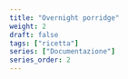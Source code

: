 ```yaml
---
title: "Overnight porridge"
weight: 2
draft: false
tags: ["ricetta"]
series: ["Documentazione"]
series_order: 2
---
```



